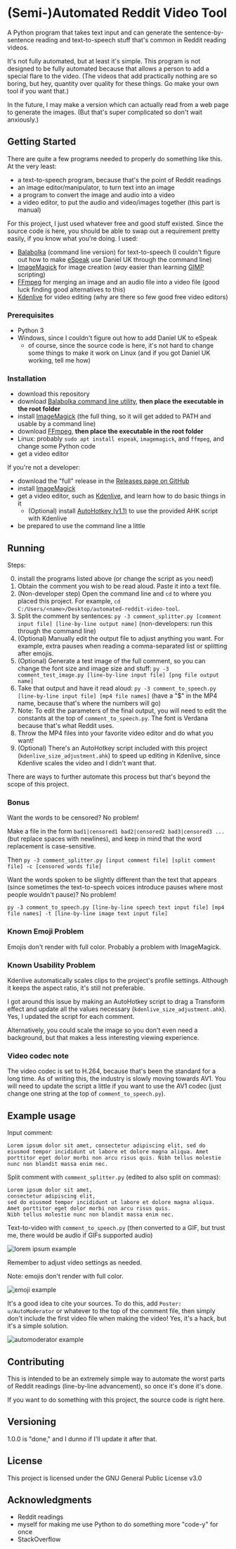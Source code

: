 # (Semi-)Automated Reddit Video Tool

A Python program that takes text input and can generate the sentence-by-sentence reading and text-to-speech stuff that's common in Reddit reading videos.

It's not fully automated, but at least it's simple. This program is not designed to be fully automated because that allows a person to add a special flare to the video. (The videos that add practically nothing are so boring, but hey, quantity over quality for these things. Go make your own tool if you want that.)

In the future, I may make a version which can actually read from a web page to generate the images. (But that's super complicated so don't wait anxiously.)

## Getting Started

There are quite a few programs needed to properly do something like this. At the very least:

* a text-to-speech program, because that's the point of Reddit readings
* an image editor/manipulator, to turn text into an image
* a program to convert the image and audio into a video
* a video editor, to put the audio and video/images together (this part is manual)

For this project, I just used whatever free and good stuff existed. Since the source code is here, you should be able to swap out a requirement pretty easily, if you know what you're doing. I used:

* [Balabolka](http://balabolka.site/balabolka.htm) (command line version) for text-to-speech (I couldn't figure out how to make [eSpeak](https://espeak.sourceforge.net/) use Daniel UK through the command line)
* [ImageMagick](https://imagemagick.org/) for image creation (*way* easier than learning [GIMP](https://www.gimp.org/) scripting)
* [FFmpeg](https://ffmpeg.org/) for merging an image and an audio file into a video file (good luck finding good alternatives to this)
* [Kdenlive](https://kdenlive.org/en/) for video editing (why are there so few good free video editors)

### Prerequisites

* Python 3
* Windows, since I couldn't figure out how to add Daniel UK to eSpeak
    * of course, since the source code is here, it's not hard to change some things to make it work on Linux (and if you got Daniel UK working, tell me how)

### Installation

* download this repository
* download [Balabolka command line utility](http://balabolka.site/bconsole.htm), **then place the executable in the root folder**
* install [ImageMagick](https://imagemagick.org/script/download.php) (the full thing, so it will get added to PATH and usable by a command line)
* download [FFmpeg](https://www.gyan.dev/ffmpeg/builds/), **then place the executable in the root folder**
* Linux: probably `sudo apt install espeak`, `imagemagick`, and `ffmpeg`, and change some Python code
* get a video editor

If you're not a developer:

* download the "full" release in the [Releases page on GitHub](https://github.com/tanksdude/automated-reddit-video-tool/releases)
* install [ImageMagick](https://imagemagick.org/script/download.php)
* get a video editor, such as [Kdenlive](https://kdenlive.org/en/download/), and learn how to do basic things in it
    * (Optional) install [AutoHotkey (v1.1)](https://www.autohotkey.com/) to use the provided AHK script with Kdenlive
* be prepared to use the command line a little

## Running

Steps:

0. install the programs listed above (or change the script as you need)
1. Obtain the comment you wish to be read aloud. Paste it into a text file.
2. (Non-developer step) Open the command line and `cd` to where you placed this project. For example, `cd C:/Users/<name>/Desktop/automated-reddit-video-tool`.
3. Split the comment by sentences: `py -3 comment_splitter.py [comment input file] [line-by-line output name]` (non-developers: run this through the command line)
4. (Optional) Manually edit the output file to adjust anything you want. For example, extra pauses when reading a comma-separated list or splitting after emojis.
5. (Optional) Generate a test image of the full comment, so you can change the font size and image size and stuff: `py -3 comment_test_image.py [line-by-line input file] [png file output name]`
6. Take that output and have it read aloud: `py -3 comment_to_speech.py [line-by-line input file] [mp4 file names]` (have a "$" in the MP4 name, because that's where the numbers will go)
7. Note: To edit the parameters of the final output, you will need to edit the constants at the top of `comment_to_speech.py`. The font is Verdana because that's what Reddit uses.
8. Throw the MP4 files into your favorite video editor and do what you want!
9. (Optional) There's an AutoHotkey script included with this project (`kdenlive_size_adjustment.ahk`) to speed up editing in Kdenlive, since Kdenlive scales the video and I didn't want that.

There are ways to further automate this process but that's beyond the scope of this project.

### Bonus

Want the words to be censored? No problem!

Make a file in the form `bad1|censored1 bad2|censored2 bad3|censored3 ...` (but replace spaces with newlines), and keep in mind that the word replacement is case-sensitive.

Then `py -3 comment_splitter.py [input comment file] [split comment file] -c [censored words file]`

Want the words spoken to be slightly different than the text that appears (since sometimes the text-to-speech voices introduce pauses where most people wouldn't pause)? No problem!

`py -3 comment_to_speech.py [line-by-line speech text input file] [mp4 file names] -t [line-by-line image text input file]`

### Known Emoji Problem

Emojis don't render with full color. Probably a problem with ImageMagick.

### Known Usability Problem

Kdenlive automatically scales clips to the project's profile settings. Although it keeps the aspect ratio, it's still not preferable.

I got around this issue by making an AutoHotkey script to drag a Transform effect and update all the values necessary (`kdenlive_size_adjustment.ahk`). Yes, I updated the script for each comment.

Alternatively, you could scale the image so you don't even need a background, but that makes a less interesting viewing experience.

### Video codec note

The video codec is set to H.264, because that's been the standard for a long time. As of writing this, the industry is slowly moving towards AV1. You will need to update the script a little if you want to use the AV1 codec (just change one string at the top of `comment_to_speech.py`).

## Example usage

Input comment:

```
Lorem ipsum dolor sit amet, consectetur adipiscing elit, sed do eiusmod tempor incididunt ut labore et dolore magna aliqua. Amet porttitor eget dolor morbi non arcu risus quis. Nibh tellus molestie nunc non blandit massa enim nec.
```

Split comment with `comment_splitter.py` (edited to also split on commas):

```
Lorem ipsum dolor sit amet, 
consectetur adipiscing elit, 
sed do eiusmod tempor incididunt ut labore et dolore magna aliqua. 
Amet porttitor eget dolor morbi non arcu risus quis. 
Nibh tellus molestie nunc non blandit massa enim nec.
```

Text-to-video with `comment_to_speech.py` (then converted to a GIF, but trust me, there would be audio if GIFs supported audio)

![lorem ipsum example](examples/lorem_ipsum.gif)

Remember to adjust video settings as needed.

Note: emojis don't render with full color.

![emoji example](examples/2014_laughed.gif)

It's a good idea to cite your sources. To do this, add `Poster: u/AutoModerator` or whatever to the top of the comment file, then simply don't include the first video file when making the video! Yes, it's a hack, but it's a simple solution.

![automoderator example](examples/automoderator.gif)

## Contributing

This is intended to be an extremely simple way to automate the worst parts of Reddit readings (line-by-line advancement), so once it's done it's done.

If you want to do something with this project, the source code is right here.

## Versioning

1.0.0 is "done," and I dunno if I'll update it after that.

## License

This project is licensed under the GNU General Public License v3.0

## Acknowledgments

* Reddit readings
* myself for making me use Python to do something more "code-y" for once
* StackOverflow
